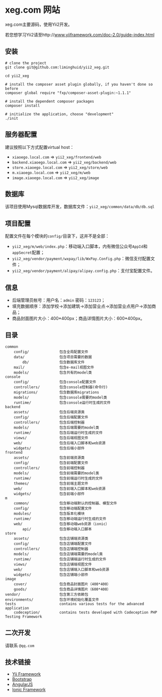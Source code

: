 xeg.com 网站
===============================

xeg.com主要源码，使用Yii2开发。

若您想学习Yii2请至http://www.yiiframework.com/doc-2.0/guide-index.html

安装
----------

```
# clone the project
git clone git@github.com:liminghuid/yii2_xeg.git

cd yii2_xeg

# install the composer asset plugin globally, if you haven't done so before
composer global require "fxp/composer-asset-plugin:~1.1.1"

# install the dependent composer packages
composer install

# initialize the application, choose "development"
./init
```

服务器配置
----------
建议按照以下方式配置virtual host：

* `xiaoego.local.com`         => `yii2_xeg/frontend/web`
* `backend.xiaoego.local.com` => `yii2_xeg/backend/web`
* `store.xiaoego.local.com`   => `yii2_xeg/store/web`
* `m.xiaoego.local.com`       => `yii2_xeg/m/web`
* `image.xiaoego.local.com`   => `yii2_xeg/image`

数据库
----------
该项目使用Mysql数据库开发，数据库文件：`yii2_xeg/common/data/db/db.sql`

项目配置
----------
配置文件在每个模块的`config/`目录下，这并不是全部：

* `yii2_xeg/m/web/index.php`：移动端入口脚本，内有微信公众号`AppId`和`appSecret`配置；
* `yii2_xeg/vendor/payment/wxpay/lib/WxPay.Config.php`：微信支付配置文件；
* `yii2_xeg/vendor/payment/alipay/alipay.config.php`：支付宝配置文件。

信息
----------
* 后端管理员帐号：用户名：`admin` 密码：`123123`；
* 填充数据顺序：添加学校->添加建筑->添加营业点->添加营业点用户->添加商品；
* 商品封面图片大小：400\*400px；商品详情图片大小：600\*400px。

目录
----------

```
common
    config/              包含全局配置文件
    data/                包含项目需要的数据
        db/              包含数据库文件
    mail/                包含e-mail视图文件
    models/              包含共有的model类
console
    config/              包含console配置文件
    controllers/         包含console控制器(命令行)
    migrations/          包含数据库migrations
    models/              包含console需要的model类
    runtime/             包含console运行时生成的文件
backend
    assets/              包含后端资源类
    config/              包含后端配置文件
    controllers/         包含后端控制器
    models/              包含后端需要的model类
    runtime/             包含后端运行时生成的文件
    views/               包含后端视图文件
    web/                 包含后端入口脚本和web资源
    widgets/             包含后端小部件
frontend
    assets/              包含前端资源类
    config/              包含前端配置文件
    controllers/         包含前端控制器
    models/              包含前端需要的model类
    runtime/             包含前端运行时生成的文件
    themes/              包含前端主题文件
    web/                 包含前端入口脚本和web资源
    widgets/             包含前端小部件
m
    common/              包含移动端默认的控制器、模型文件
    config/              包含移动端配置文件
    modules/             包含版本化模块
    runtime/             包含移动端运行时生成的文件
    web/                 包含移动端web资源（ionic）
        api/             包含移动端入口脚本
store
    assets/              包含店铺端资源类
    config/              包含店铺端配置文件
    controllers/         包含店铺端控制器
    models/              包含店铺端需要的model类
    runtime/             包含店铺端运行时生成的文件
    views/               包含店铺端视图文件
    web/                 包含店铺端入口脚本和web资源
    widgets/             包含店铺端小部件
image
    cover/               包含商品封面图片（400*400）
    goods/               包含商品详情图片（600*400）
vendor/                  包含第三方依赖包
environments/            包含环境初始化覆盖文件
tests                    contains various tests for the advanced application
    codeception/         contains tests developed with Codeception PHP Testing Framework
```

二次开发
----------
请联系 `@qq.com`

技术链接
----------
* [Yii Framework](http://www.yiiframework.com/)
* [Bootstrap](http://getbootstrap.com/)
* [AngularJS](https://angularjs.org/)
* [Ionic Framework](http://ionicframework.com/)
